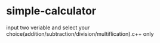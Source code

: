 # simple-calculator
input two veriable and select your choice(addition/subtraction/division/multiflication).c++ only
